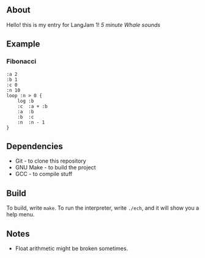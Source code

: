 ## About
Hello! this is my entry for LangJam 1!
*5 minute Whale sounds*

## Example
### Fibonacci
```ech
:a 2
:b 1
:c 0
:n 10
loop :n > 0 {
    log :b
    :c  :a + :b
    :a  :b
    :b  :c
    :n  :n - 1
}
```

## Dependencies
* Git - to clone this repository
* GNU Make - to build the project
* GCC - to compile stuff

## Build
To build, write `make`.
To run the interpreter, write `./ech`, and it will
show you a help menu.

## Notes
* Float arithmetic might be broken sometimes.
